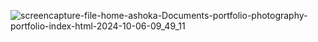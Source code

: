 ![screencapture-file-home-ashoka-Documents-portfolio-photography-portfolio-index-html-2024-10-06-09_49_11](https://github.com/user-attachments/assets/b9b76459-fbf2-4d29-8464-a8691876b421)
